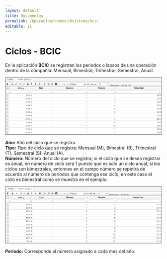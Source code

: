 ```yaml
---
layout: default
title: Documentos
permalink: /Operacion/common/bsistema/bcic
editable: si
---
```


# Ciclos - BCIC

En la aplicación **BCIC** se registran los periodos o lapsos de una operación dentro de la compañía: Mensual, Bimestral, Trimestral, Semestral, Anual.  

![](bcic1.png)

**Año:** Año del ciclo que se registra.  
**Tipo:** Tipo de ciclo que se registra: Mensual (M), Bimestral (B), Trimestral (T), Semestral (S), Anual (A).  
**Número:** Número del ciclo que se registra; si el ciclo que se desea registrar es anual, en número de ciclo será 1 puesto que es solo un ciclo anual, si los ciclos son bimestrales, entonces en el campo número se repetirá de acuerdo al número de periodos que contenga ese ciclo, en este caso el ciclo es bimestral como se muestra en el ejemplo:  

![](bcic2.png)

**Periodo:** Corresponde al número asignado a cada mes del año.